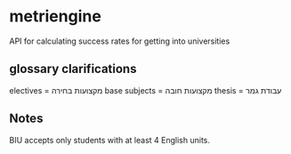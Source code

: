 # metriengine

API for calculating success rates for getting into universities

## glossary clarifications

electives = מקצועות בחירה
base subjects = מקצועות חובה
thesis = עבודת גמר

## Notes

BIU accepts only students with at least 4 English units.
